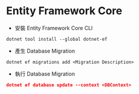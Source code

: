 # Entity Framework Core



* 安裝 Entity Framework Core CLI

```
dotnet tool install --global dotnet-ef
```

* 產生 Database Migration

```
dotnet ef migrations add <Migration Description>
```

* 執行 Database Migration

```json
dotnet ef database update --context <DBContext>
```


